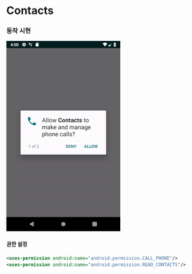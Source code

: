 # Contacts

### 동작 시현
![](/screenshot/contacts.gif)

#### 권한 설정

````xml
<uses-permission android:name="android.permission.CALL_PHONE"/>
<uses-permission android:name="android.permission.READ_CONTACTS"/>
````